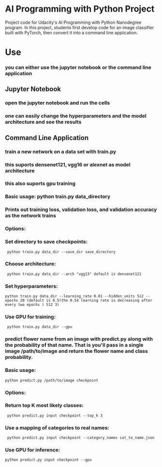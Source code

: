 # AI Programming with Python Project

Project code for Udacity's AI Programming with Python Nanodegree program. In this project, students first develop code for an image classifier built with PyTorch, then convert it into a command line application.

# Use
### you can either use the jupyter notebook or the command line application

## Jupyter Notebook
### open the jupyter notebook and run the cells
### one can easily change the hyperparameters and the model architecture and see the results

## Command Line Application
### train a new network on a data set with train.py
### this suports  densenet121, vgg16 or alexnet as model architecture
### this also suports gpu training
### Basic usage: python train.py data_directory
### Prints out training loss, validation loss, and validation accuracy as the network trains
### Options:
### Set directory to save checkpoints:
```
 python train.py data_dir --save_dir save_directory
```

### Choose architecture:
```
 python train.py data_dir --arch "vgg13" default is densenet121
```

### Set hyperparameters: 
```
python train.py data_dir --learning_rate 0.01 --hidden_units 512 --epochs 20 (default is 0.5(the 0.54 learning rate is decreasing after every two epochs ) 512 3)
```

### Use GPU for training:
```
 python train.py data_dir --gpu
```

### predict flower name from an image with predict.py along with the probability of that name. That is you'll pass in a single image /path/to/image and return the flower name and class probability.
### Basic usage: 
```
python predict.py /path/to/image checkpoint
```

### Options:
### Return top K most likely classes:
```
 python predict.py input checkpoint --top_k 3
```

### Use a mapping of categories to real names:
```
 python predict.py input checkpoint --category_names cat_to_name.json
```

### Use GPU for inference: 
```
python predict.py input checkpoint --gpu
```


